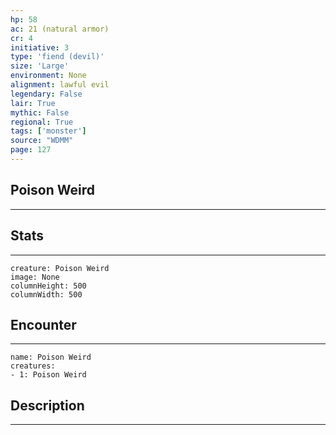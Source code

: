 ```yaml
---
hp: 58
ac: 21 (natural armor)
cr: 4
initiative: 3
type: 'fiend (devil)'    
size: 'Large'
environment: None
alignment: lawful evil
legendary: False
lair: True
mythic: False
regional: True
tags: ['monster']
source: "WDMM"
page: 127
---
```


## Poison Weird
---



## Stats
---

```statblock
creature: Poison Weird
image: None
columnHeight: 500
columnWidth: 500
```

## Encounter
---

```encounter-table
name: Poison Weird
creatures:
- 1: Poison Weird
```

## Description
---




